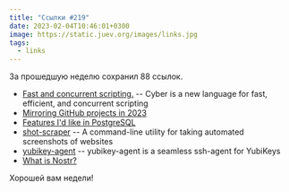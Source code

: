 ```yaml
---
title: "Ссылки #219"
date: 2023-02-04T10:46:01+0300
image: https://static.juev.org/images/links.jpg
tags: 
  - links
---
```


За прошедшую неделю сохранил 88 ссылок.

- [Fast and concurrent scripting.](https://cyberscript.dev/) -- Cyber is a new language for
fast, efficient, and concurrent scripting
- [Mirroring GitHub projects in 2023](https://a13xp0p0v.github.io/2023/01/29/mirroring-github-projects.html)
- [Features I'd like in PostgreSQL](https://gilslotd.com/blog/features_id_postgresql)
- [shot-scraper](https://github.com/simonw/shot-scraper) -- A command-line utility for taking automated screenshots of websites
- [yubikey-agent](https://github.com/FiloSottile/yubikey-agent) -- yubikey-agent is a seamless ssh-agent for YubiKeys
- [What is Nostr?](https://nostr-how.vercel.app/)

Хорошей вам недели!
